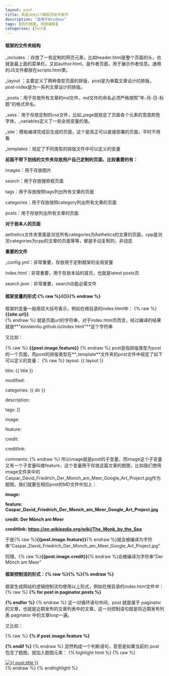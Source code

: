 ```yaml
---
layout: post
title: 改造Jekyll模板的技术细节
description: "适用于Windows"
tags: [网页搭建, 网络编程]
categories: [Tech]
---
```

#### 框架的文件夹结构

_includes ：存放了一些定制的网页元素，比如header.html是整个页面的头，也就是最上面的菜单栏。又如author.html，是作者页面，用于展示作者信息。通用的JS文件都放在scripts.html里。

_layout ：主要定义了两种类型页面的排版，post是为单篇文章设计的排版，post-index是为一系列文章设计的排版。

_posts：用于存放所有文章的md文件，md文件的命名必须严格按照"年-月-日-标题"的格式命名。

_sass：用于存放定制的css文件，比如\_page就规定了页面各个元素的宽度颜色字体，\_variables定义了一些全局变量的值。

_site：模板编译完成后生成的页面，这个是真正可以直接部署的页面，平时不用看

_templates：规定了不同类型的排版文件中可以定义的变量

**前面不带下划线的文件夹存放用户自己定制的页面，比较重要的有：**

images：用于存放图片

search：用于存放搜索框页面

tags：用于存放按照tags列出所有文章的页面

categories：用于存放按照category列出所有文章的页面

posts：用于存放列出所有文章的页面

<!-- more -->

**对于我本人的页面**

aethetics文件夹里面是浏览所有categories为Aethetics的文章的页面，cpp是浏览categories为cpp的文章的页面等等，都是手动复制的，非动态

**重要的文件**

\_config.yml：非常重要，存放用于定制框架的全局变量

index.html：非常重要，用于存放本站的首页，也就是latest posts页

search.json：非常重要，search功能必需文件



#### 框架变量的形式:{% raw %}{{}}{% endraw %}

框架的变量一般用双大括号表示，例如在根目录的index.html中：
{% raw %}
**{{site.url}}**  
{% endraw %}
就是页面url的字符串，对于index.html页而言，经过编译的结果就是**"einsteinliu.github.io/index.html"**这个字符串




又比如：

{% raw %}
**{{post.image.feature}}**
{% endraw %}
 post是指排版类型为post的一个页面，而post的排版类型在**\_template**文件夹的post文件中规定了如下可以定义的变量：
{% raw %}
layout: {{ layout }}

title: {{ title }}

modified:

categories: {{ dir }}

description:

tags: []

image:

  feature:
  
  credit:
  
  creditlink:
  
comments:
{% endraw %}
所以image就是post的子变量，而image这个子变量又有一个子变量叫做feature，这个变量用于存放这篇文章的题图，比如我们使用image文件夹中的Caspar_David_Friedrich_Der_Monch_am_Meer_Google_Art_Project.jpg作为题图，我们就要在相应post的MD文件中加上：

**image:**

  **feature: Caspar_David_Friedrich_Der_Monch_am_Meer_Google_Art_Project.jpg**
  
  **credit: Der Mönch am Meer**
  
  **creditlink: https://en.wikipedia.org/wiki/The_Monk_by_the_Sea**

于是{% raw %}**{{post.image.feature}}**{% endraw %}就会被编译为字符串“Caspar_David_Friedrich_Der_Monch_am_Meer_Google_Art_Project.jpg”

同理，{% raw %}**{{post.image.credit}}**{% endraw %}会被编译为字符串“Der Mönch am Meer”



#### 框架控制流的形式：{% raw %}{% %}{% endraw %}

框架生成网站的逻辑控制流均使用以上形式，例如在根目录的index.html文件中：
{% raw %}
**{% for post in paginator.posts %}**

**{% endfor %}**
{% endraw %}
这一对循环语句中间，post 就是属于 paginator 的文章，也就是近期发布的文章列表中的文章。这一对控制语句就是将近期发布列表 paginator 中的文章loop一遍。




又比如：

{% raw %}
**{% if post.image.feature %}**

**{% endif %}**
{% endraw %}
显然构成一个判断语句，意思是如果当前的 post 包含了题图，就加入题图元素：
{% highlight html %}
{% raw %}
    <div class="entry-image-index">
       <a href="{{ site.url }}{{ post.url }}" title="{{ post.title }}"><img src="{{ site.url }}/images/{{ post.image.feature }}" alt="{{ post.title }}"></a>
    </div>
{% endraw %}
{% endhighlight %}
